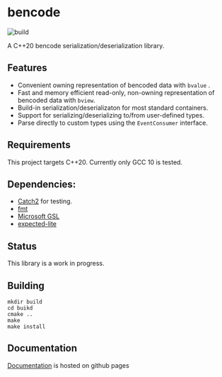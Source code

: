 # bencode
![build](https://github.com/fbdtemme/bencode/workflows/build/badge.svg?branch=master)

A C++20 bencode serialization/deserialization library.

## Features

* Convenient owning representation of bencoded data with `bvalue` .
* Fast and memory efficient read-only, non-owning representation of bencoded data with `bview`.
* Build-in serialization/deserializaton for most standard containers.
* Support for serializing/deserializing to/from user-defined types. 
* Parse directly to custom types using the `EventConsumer` interface.

## Requirements

This project targets C++20. 
Currently only GCC 10 is tested.

## Dependencies:

* [Catch2](https://github.com/catchorg/Catch2) for testing.
* [fmt](https://github.com/fmtlib/fmt)
* [Microsoft GSL](https://github.com/microsoft/GSL)
* [expected-lite](https://github.com/martinmoene/expected-lite)


## Status

This library is a work in progress.


## Building

```
mkdir build
cd buikd
cmake ..
make 
make install
``` 
## Documentation

[Documentation](https://fbdtemme.github.io/bencode/) is hosted on github pages 

